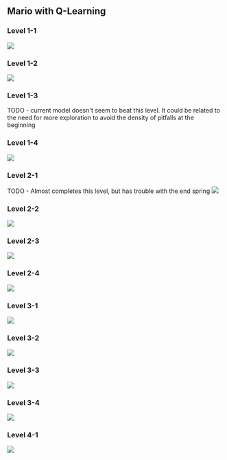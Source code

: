 ## Mario with Q-Learning

### Level 1-1
![](saved_models/LVL1-1-Complete/mario-lvl-1-1.gif)

### Level 1-2
![](saved_models/LVL1-2-Complete/mario-lvl-1-2.gif)

### Level 1-3
TODO - current model doesn't seem to beat this level. It could be related
to the need for more exploration to avoid the density of pitfalls
at the beginning

### Level 1-4
![](saved_models/LVL1-4-Complete/mario-lvl-1-4.gif)

### Level 2-1
TODO - Almost completes this level, but has trouble with the end spring
![](saved_models/LVL2-1-Almost/mario-lvl-2-1.gif)

### Level 2-2
![](saved_models/LVL2-2-Complete/mario-lvl-2-2.gif)

### Level 2-3
![](saved_models/LVL2-3-Complete/mario-lvl-2-3.gif)

### Level 2-4
![](saved_models/LVL2-4-Complete/mario-lvl-2-4.gif)

### Level 3-1
![](saved_models/LVL3-1-Complete/mario-lvl-3-1.gif)

### Level 3-2
![](saved_models/LVL3-2-Complete/mario-lvl-3-2.gif)

### Level 3-3
![](saved_models/LVL3-3-Complete/mario-lvl-3-3.gif)

### Level 3-4
![](saved_models/LVL3-4-Complete/mario-lvl-3-4.gif)

### Level 4-1
![](saved_models/LVL4-1-Complete/mario-lvl-4-1.gif)